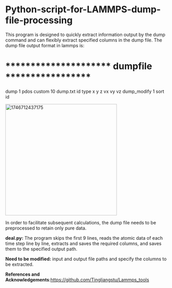 # Python-script-for-LAMMPS-dump-file-processing
  This program is designed to quickly extract information output by the dump command and can flexibly extract specified columns in the dump file.
The dump file output format in lammps is:

# *********************  dumpfile *****************
dump          1  pdos custom 10 dump.txt id type x y z vx vy vz 
dump_modify   1  sort id

<img width="347" alt="1746712437175" src="https://github.com/user-attachments/assets/388787bd-55cd-4af4-a89e-ffbc80e2011a" />

  In order to facilitate subsequent calculations, the dump file needs to be preprocessed to retain only pure data.

**deal.py:** The program skips the first 9 lines, reads the atomic data of each time step line by line, extracts and saves the required columns, and saves them to the specified output path.

**Need to be modified:** input and output file paths and specify the columns to be extracted.

**References and Acknowledgements**:https://github.com/Tingliangstu/Lammps_tools
